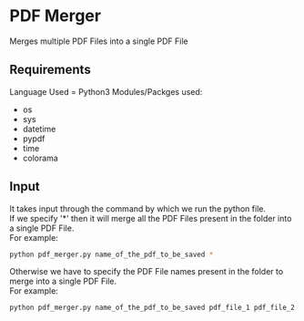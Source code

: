 # PDF Merger
Merges multiple PDF Files into a single PDF File

## Requirements
Language Used = Python3
Modules/Packges used:
* os
* sys
* datetime
* pypdf
* time
* colorama

## Input
It takes input through the command by which we run the python file.<br />
If we specify '*' then it will merge all the PDF Files present in the folder into a single PDF File. <br />
For example:
```bash
python pdf_merger.py name_of_the_pdf_to_be_saved *
```
Otherwise we have to specify the PDF File names present in the folder to merge into a single PDF File. <br />
For example:
```bash
python pdf_merger.py name_of_the_pdf_to_be_saved pdf_file_1 pdf_file_2 ...
```